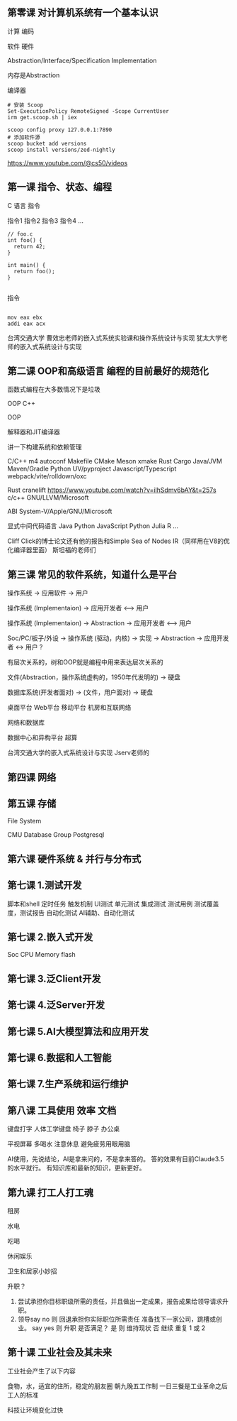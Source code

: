 
## 第零课 对计算机系统有一个基本认识

计算
编码

软件
硬件

Abstraction/Interface/Specification
Implementation

内存是Abstraction

编译器

```
# 安装 Scoop
Set-ExecutionPolicy RemoteSigned -Scope CurrentUser
irm get.scoop.sh | iex

scoop config proxy 127.0.0.1:7890
# 添加软件源
scoop bucket add versions
scoop install versions/zed-nightly
```

https://www.youtube.com/@cs50/videos

## 第一课 指令、状态、编程

C 语言 指令

指令1
指令2
指令3
指令4
...

```
// foo.c
int foo() {
  return 42;
}

int main() {
  return foo();
}

```

```
```

指令

```assembly

mov eax ebx
addi eax acx

```

台湾交通大学
曹效忠老师的嵌入式系统实验课和操作系统设计与实现
犹太大学老师的嵌入式系统设计与实现

## 第二课 OOP和高级语言 编程的目前最好的规范化

函数式编程在大多数情况下是垃圾

OOP
C++

OOP

解释器和JIT编译器

讲一下构建系统和依赖管理

C/C++ m4 autoconf Makefile CMake Meson xmake
Rust Cargo
Java/JVM Maven/Gradle
Python UV/pyproject
Javascript/Typescript webpack/vite/rolldown/oxc

Rust cranelift
https://www.youtube.com/watch?v=ilhSdmv6bAY&t=257s
c/c++ GNU/LLVM/Microsoft

ABI System-V/Apple/GNU/Microsoft

显式中间代码语言 Java Python JavaScript Python Julia R ...

Cliff Click的博士论文还有他的报告和Simple Sea of Nodes IR（同样用在V8的优化编译器里面）
斯坦福的老师们

## 第三课 常见的软件系统，知道什么是平台

操作系统 -> 应用软件 -> 用户

操作系统 (Implementaion) -> 应用开发者 <--> 用户

操作系统 (Implementaion) -> Abstraction -> 应用开发者 <--> 用户

Soc/PC/板子/外设 -> 操作系统 (驱动，内核) -> 实现 -> Abstraction -> 应用开发者 <-> 用户 ?

有层次关系的，树和OOP就是编程中用来表达层次关系的

文件(Abstraction，操作系统虚构的，1950年代发明的) -> 硬盘

数据库系统(开发者面对) -> (文件，用户面对) -> 硬盘

桌面平台
Web平台
移动平台
机房和互联网络

网络和数据库

数据中心和异构平台
超算

台湾交通大学的嵌入式系统设计与实现
Jserv老师的

## 第四课 网络

## 第五课 存储

File System

CMU Database Group
Postgresql

## 第六课 硬件系统 & 并行与分布式


## 第七课 1.测试开发

脚本和shell
定时任务
触发机制
UI测试
单元测试
集成测试
测试用例
测试覆盖度，测试报告
自动化测试
AI辅助、自动化测试

## 第七课 2.嵌入式开发

Soc
CPU Memory flash

## 第七课 3.泛Client开发

## 第七课 4.泛Server开发

## 第七课 5.AI大模型算法和应用开发

## 第七课 6.数据和人工智能

## 第七课 7.生产系统和运行维护

## 第八课 工具使用 效率 文档

键盘打字
人体工学键盘
椅子
脖子
办公桌

平视屏幕
多喝水
注意休息
避免疲劳用眼用脑

AI使用，先说结论，AI是拿来问的，不是拿来答的。
答的效果有目前Claude3.5 的水平就行。
有知识库和最新的知识，更新更好。

## 第九课 打工人打工魂

租房

水电

吃喝

休闲娱乐

卫生和居家小妙招

升职？
1. 尝试承担你目标职级所需的责任，并且做出一定成果，报告成果给领导请求升职。
2. 领导say no 则 回退承担你实际职位所需责任 准备找下一家公司，跳槽或创业。
say yes 则 升职
是否满足？ 是 则 维持现状
否 继续 重复 1 或 2

## 第十课 工业社会及其未来

工业社会产生了以下内容

食物，水，适宜的住所，稳定的朋友圈
朝九晚五工作制
一日三餐是工业革命之后工人的标准

科技让环境变化过快
